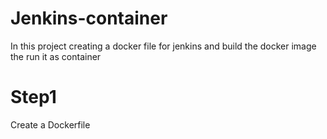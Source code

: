 # Jenkins-container
In this project creating a docker file for jenkins and build the docker image the run it as container


# Step1
Create a Dockerfile
